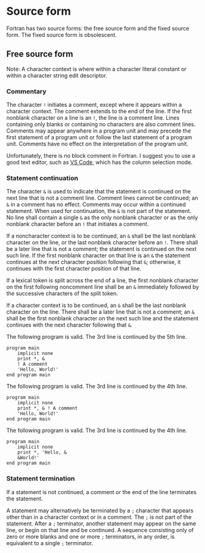# Source form

Fortran has two source forms: the free source form and the fixed source form. The fixed source form is obsolescent.

## Free source form

Note: A character context is where within a character literal constant or within a character string edit descriptor.

### Commentary

The character `!` initiates a comment, except where it appears within a character context. The comment extends to the end of the line. If the first nonblank character on a line is an `!`, the line is a comment line. Lines containing only blanks or containing no characters are also comment lines. Comments may appear anywhere in a program unit and may precede the first statement of a program unit or follow the last statement of a program unit. Comments have no effect on the interpretation of the program unit.

Unfortunately, there is no block comment in Fortran. I suggest you to use a good text editor, such as [VS Code](https://code.visualstudio.com/), which has the column selection mode.

### Statement continuation

The character `&` is used to indicate that the statement is continued on the next line that is not a comment line. Comment lines cannot be continued; an `&` in a comment has no effect. Comments may occur within a continued statement. When used for continuation, the `&` is not part of the statement. No line shall contain a single `&` as the only nonblank character or as the only nonblank character before an `!` that initiates a comment.

If a noncharacter context is to be continued, an `&` shall be the last nonblank character on the line, or the last nonblank character before an `!`. There shall be a later line that is not a comment; the statement is continued on the next such line. If the first nonblank character on that line is an `&` the statement continues at the next character position following that `&`; otherwise, it continues with the first character position of that line.

If a lexical token is split across the end of a line, the first nonblank character on the first following noncomment line shall be an `&` immediately followed by the successive characters of the split token.

If a character context is to be continued, an `&` shall be the last nonblank character on the line. There shall be a later line that is not a comment; an `&` shall be the first nonblank character on the next such line and the statement continues with the next character following that `&`.

The following program is valid. The 3rd line is continued by the 5th line.
```fortran-free-form
program main
    implicit none
    print *, &
    ! A comment
    'Hello, World!'
end program main
```

The following program is valid. The 3rd line is continued by the 4th line.
```fortran-free-form
program main
    implicit none
    print *, & ! A comment
    'Hello, World!'
end program main
```

The following program is valid. The 3rd line is continued by the 4th line.
```fortran-free-form
program main
    implicit none
    print *, 'Hello, &
    &World!'
end program main
```

### Statement termination

If a statement is not continued, a comment or the end of the line terminates the statement.

A statement may alternatively be terminated by a `;` character that appears other than in a character context or in a comment. The `;` is not part of the statement. After a `;` terminator, another statement may appear on the same line, or begin on that line and be continued. A sequence consisting only of zero or more blanks and one or more `;` terminators, in any order, is equivalent to a single `;` terminator.
